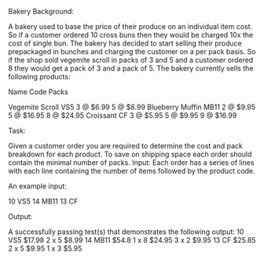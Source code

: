 Bakery
Background:

A bakery used to base the price of their produce on an individual item cost. So if a customer ordered
10 cross buns then they would be charged 10x the cost of single bun. The bakery has decided to start
selling their produce prepackaged in bunches and charging the customer on a per pack basis. So if the
shop sold vegemite scroll in packs of 3 and 5 and a customer ordered 8 they would get a pack of 3 and
a pack of 5. The bakery currently sells the following products:

Name Code Packs

Vegemite Scroll VS5 
3 @ $6.99
5 @ $8.99
Blueberry Muffin MB11 
2 @ $9.95
5 @ $16.95
8 @ $24.95
Croissant CF 3 @ $5.95
5 @ $9.95
9 @ $16.99

Task:

Given a customer order you are required to determine the cost and pack breakdown for each product. To save on shipping space each order should contain the minimal number of packs.
Input:
Each order has a series of lines with each line containing the number of items followed by the
product code. 

An example input:

10 VS5
14 MB11
13 CF

Output:

A successfully passing test(s) that demonstrates the following output:
10 VS5 $17.98
2 x 5 $8.99
14 MB11 $54.8
1 x 8 $24.95
3 x 2 $9.95
13 CF $25.85
2 x 5 $9.95
1 x 3 $5.95